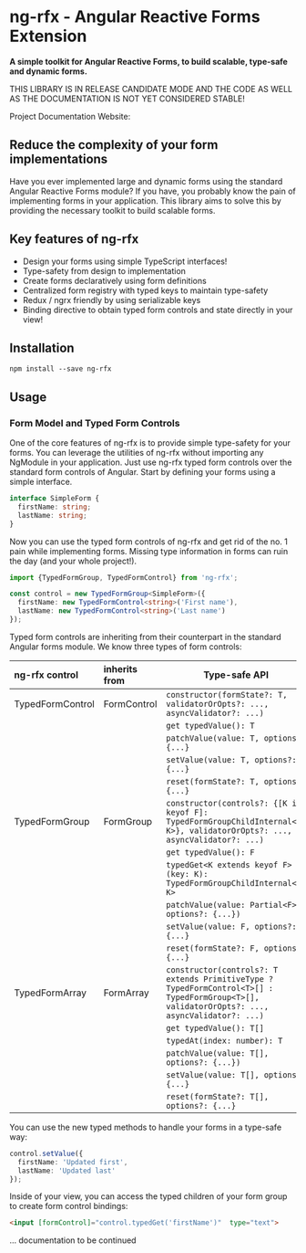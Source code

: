 # ng-rfx - Angular Reactive Forms Extension

**A simple toolkit for Angular Reactive Forms, to build scalable, type-safe and dynamic forms.**

THIS LIBRARY IS IN RELEASE CANDIDATE MODE AND THE CODE AS WELL AS THE DOCUMENTATION
IS NOT YET CONSIDERED STABLE!

Project Documentation Website: 

## Reduce the complexity of your form implementations

Have you ever implemented large and dynamic forms using the standard Angular Reactive Forms module? 
If you have, you probably know the pain of implementing forms in your application. This library aims 
to solve this by providing the necessary toolkit to build scalable forms.

## Key features of ng-rfx

- Design your forms using simple TypeScript interfaces!
- Type-safety from design to implementation
- Create forms declaratively using form definitions
- Centralized form registry with typed keys to maintain type-safety
- Redux / ngrx friendly by using serializable keys
- Binding directive to obtain typed form controls and state directly in your view!

## Installation

```npm install --save ng-rfx```

## Usage

### Form Model and Typed Form Controls

One of the core features of ng-rfx is to provide simple type-safety for your forms. You can
leverage the utilities of ng-rfx without importing any NgModule in your application. Just 
use ng-rfx typed form controls over the standard form controls of Angular. Start by defining
your forms using a simple interface.

```typescript
interface SimpleForm {
  firstName: string;
  lastName: string;
}
```

Now you can use the typed form controls of ng-rfx and get rid of the no. 1 pain while
implementing forms. Missing type information in forms can ruin the day (and your whole project!).

```typescript
import {TypedFormGroup, TypedFormControl} from 'ng-rfx';

const control = new TypedFormGroup<SimpleForm>({
  firstName: new TypedFormControl<string>('First name'),
  lastName: new TypedFormControl<string>('Last name')
});
```

Typed form controls are inheriting from their counterpart in the standard Angular forms module.
We know three types of form controls:

|ng-rfx control       | inherits from | Type-safe API
|:--------------------|:--------------|---
| TypedFormControl<T> | FormControl   | `constructor(formState?: T, validatorOrOpts?: ..., asyncValidator?: ...)`
|                     |               | `get typedValue(): T`
|                     |               | `patchValue(value: T, options?: {...}`
|                     |               | `setValue(value: T, options?: {...}`
|                     |               | `reset(formState?: T, options?: {...}`
| TypedFormGroup<F>   | FormGroup     | `constructor(controls?: {[K in keyof F]: TypedFormGroupChildInternal<F, K>}, validatorOrOpts?: ..., asyncValidator?: ...)`
|                     |               | `get typedValue(): F`
|                     |               | `typedGet<K extends keyof F>(key: K): TypedFormGroupChildInternal<F, K>`
|                     |               | `patchValue(value: Partial<F>, options?: {...})`
|                     |               | `setValue(value: F, options?: {...}`
|                     |               | `reset(formState?: F, options?: {...}`
| TypedFormArray<T>   | FormArray     | `constructor(controls?: T extends PrimitiveType ? TypedFormControl<T>[] : TypedFormGroup<T>[], validatorOrOpts?: ..., asyncValidator?: ...)`
|                     |               | `get typedValue(): T[]`
|                     |               | `typedAt(index: number): T`
|                     |               | `patchValue(value: T[], options?: {...})`
|                     |               | `setValue(value: T[], options?: {...}`
|                     |               | `reset(formState?: T[], options?: {...}`

You can use the new typed methods to handle your forms in a type-safe way:

```typescript
control.setValue({
  firstName: 'Updated first',
  lastName: 'Updated last'
});
```

Inside of your view, you can access the typed children of your form group to
create form control bindings:

```html
<input [formControl]="control.typedGet('firstName')"  type="text">
```

... documentation to be continued
